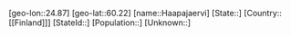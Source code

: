 ﻿---
location: [60.22,24.87]
mapzoom: [7,12] 
mapmarker: city 
type: City
tags:
- geo/City


SpocWebEntityId: 30683
isDeleted: false
confidential: public

---
[geo-lon::24.87]
[geo-lat::60.22]
[name::Haapajaervi]
[State::]
[Country::[[Finland]]]
[StateId::]
[Population::]
[Unknown::]

